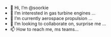 - 👋 Hi, I’m @soorkie
- 👀 I’m interested in gas turbine engines ...
- 🌱 I’m currently aerospace propulsion ...
- 💞️ I’m looking to collaborate on, surprise me ...
- 📫 How to reach me, ms teams...

<!---
soorkie/soorkie is a ✨ special ✨ repository because its `README.md` (this file) appears on your GitHub profile.
You can click the Preview link to take a look at your changes.
--->
